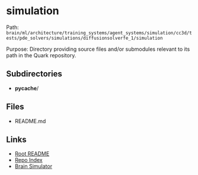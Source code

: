 # simulation

Path: `brain/ml/architecture/training_systems/agent_systems/simulation/cc3d/tests/pde_solvers/simulations/diffusionsolverfe_1/simulation`

Purpose: Directory providing source files and/or submodules relevant to its path in the Quark repository.

## Subdirectories
- __pycache__/

## Files
- README.md

## Links
- [Root README](../../../../../../../../../../../README.md)
- [Repo Index](../../../../../../../../../../../repo_index.json)
- [Brain Simulator](../../../../../../../../../../../brain/architecture/brain_simulator.py)
